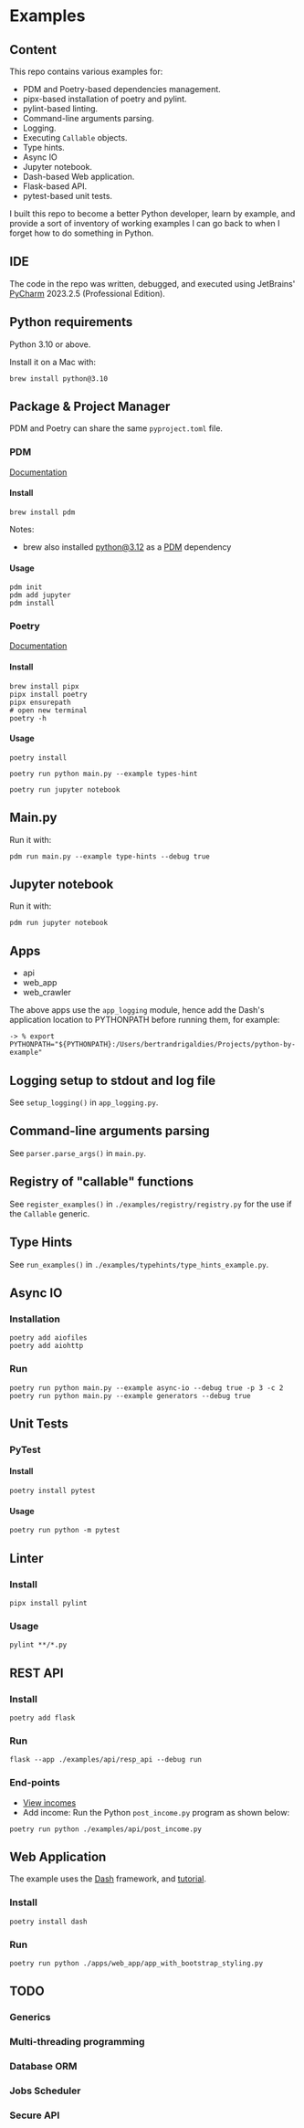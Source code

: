 # Examples

## Content

This repo contains various examples for:

- PDM and Poetry-based dependencies management.
- pipx-based installation of poetry and pylint.
- pylint-based linting.
- Command-line arguments parsing.
- Logging.
- Executing ```Callable``` objects.
- Type hints.
- Async IO
- Jupyter notebook.
- Dash-based Web application.
- Flask-based API.
- pytest-based unit tests.

I built this repo to become a better Python developer, learn by example, and provide a sort of inventory of working examples 
I can go back to when I forget how to do something in Python.

## IDE

The code in the repo was written, debugged, and executed using JetBrains' [PyCharm](https://www.jetbrains.com/pycharm/) 2023.2.5 (Professional Edition).


## Python requirements

Python 3.10 or above.

Install it on a Mac with:

```shell
brew install python@3.10
```

## Package & Project Manager

PDM and Poetry can share the same ```pyproject.toml``` file.

### PDM

[Documentation](https://pdm-project.org/latest/)

#### Install

```shell
brew install pdm
```

Notes:

- brew also installed python@3.12 as a [PDM](https://formulae.brew.sh/formula/pdm#default) dependency

#### Usage

```shell
pdm init
pdm add jupyter
pdm install
```

### Poetry

[Documentation](https://python-poetry.org/docs/#installing-with-pipx)

#### Install

```shell
brew install pipx
pipx install poetry
pipx ensurepath
# open new terminal
poetry -h
```

#### Usage

```shell
poetry install
```

```shell
poetry run python main.py --example types-hint
```

```shell
poetry run jupyter notebook
```

## Main.py

Run it with:

```shell
pdm run main.py --example type-hints --debug true
```

## Jupyter notebook

Run it with:

```shell
pdm run jupyter notebook
```

## Apps

- api
- web_app
- web_crawler

The above apps use the ```app_logging``` module, hence add the Dash's application location to PYTHONPATH before running them, for example:

```shell
-> % export PYTHONPATH="${PYTHONPATH}:/Users/bertrandrigaldies/Projects/python-by-example"
```

## Logging setup to stdout and log file

See ```setup_logging()``` in ```app_logging.py```.

## Command-line arguments parsing

See ```parser.parse_args()``` in ```main.py```.

## Registry of "callable" functions

See ```register_examples()``` in ```./examples/registry/registry.py``` for the use if the ```Callable``` generic.

## Type Hints

See ```run_examples()``` in ```./examples/typehints/type_hints_example.py```.

## Async IO

### Installation

```shell
poetry add aiofiles
poetry add aiohttp
```

### Run

```shell
poetry run python main.py --example async-io --debug true -p 3 -c 2 
poetry run python main.py --example generators --debug true
```

## Unit Tests

### PyTest

#### Install

```shell
poetry install pytest
```

#### Usage

```shell
poetry run python -m pytest
```

## Linter

### Install

```shell
pipx install pylint
```

### Usage

```shell
pylint **/*.py 
```

## REST API

### Install

```shell
poetry add flask
```

### Run

```shell
flask --app ./examples/api/resp_api --debug run
```

### End-points

- [View incomes](http://127.0.0.1:5000/incomes)
- Add income: Run the Python ```post_income.py``` program as shown below:

```shell
poetry run python ./examples/api/post_income.py 
```

## Web Application

The example uses the [Dash](https://dash.plotly.com/) framework, and [tutorial](https://dash.plotly.com/tutorial).

### Install

```shell
poetry install dash
```

### Run

```shell
poetry run python ./apps/web_app/app_with_bootstrap_styling.py
```

## TODO
### Generics
### Multi-threading programming
### Database ORM
### Jobs Scheduler
### Secure API
